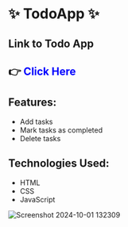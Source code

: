 # ✨ TodoApp ✨
## Link to Todo App
## 👉 <a href="https://lokesh1933.github.io/TodoApp/" target="_blank" style="text-decoration:none; color: blue;">Click Here</a>
## Features:
- Add tasks
- Mark tasks as completed
- Delete tasks

## Technologies Used:
- HTML
- CSS
- JavaScript
  
![Screenshot 2024-10-01 132309](https://github.com/user-attachments/assets/96c5d789-6ece-4ae1-9763-113a05ce9ae7)

